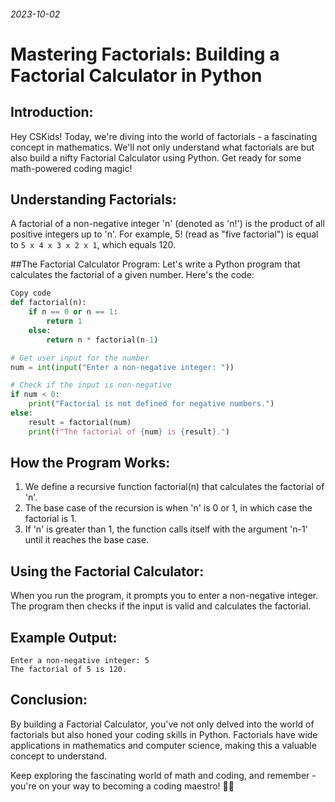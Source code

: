 ###### 2023-10-02

# Mastering Factorials: Building a Factorial Calculator in Python

## Introduction:
Hey CSKids! Today, we're diving into the world of factorials - a fascinating concept in mathematics. We'll not only understand what factorials are but also build a nifty Factorial Calculator using Python. Get ready for some math-powered coding magic!

## Understanding Factorials:
A factorial of a non-negative integer 'n' (denoted as 'n!') is the product of all positive integers up to 'n'. For example, 5! (read as "five factorial") is equal to ``5 x 4 x 3 x 2 x 1``, which equals 120.

##The Factorial Calculator Program:
Let's write a Python program that calculates the factorial of a given number. Here's the code:

```python
Copy code
def factorial(n):
    if n == 0 or n == 1:
        return 1
    else:
        return n * factorial(n-1)

# Get user input for the number
num = int(input("Enter a non-negative integer: "))

# Check if the input is non-negative
if num < 0:
    print("Factorial is not defined for negative numbers.")
else:
    result = factorial(num)
    print(f"The factorial of {num} is {result}.")
```
## How the Program Works:

1. We define a recursive function factorial(n) that calculates the factorial of 'n'.
2. The base case of the recursion is when 'n' is 0 or 1, in which case the factorial is 1.
3. If 'n' is greater than 1, the function calls itself with the argument 'n-1' until it reaches the base case.


## Using the Factorial Calculator:
When you run the program, it prompts you to enter a non-negative integer. The program then checks if the input is valid and calculates the factorial.

## Example Output:

```vbnet
Enter a non-negative integer: 5
The factorial of 5 is 120.
```

## Conclusion:
By building a Factorial Calculator, you've not only delved into the world of factorials but also honed your coding skills in Python. Factorials have wide applications in mathematics and computer science, making this a valuable concept to understand.

Keep exploring the fascinating world of math and coding, and remember - you're on your way to becoming a coding maestro! 🌟🐍